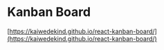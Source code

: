 # Kanban Board

[https://kaiwedekind.github.io/react-kanban-board/](https://kaiwedekind.github.io/react-kanban-board/)